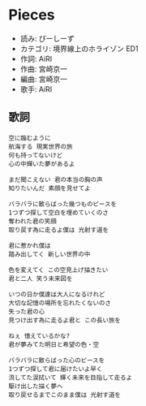 Pieces
=======

- 読み: ぴーしーず
- カテゴリ: 境界線上のホライゾン ED1
- 作詞: AiRI
- 作曲: 宮崎京一
- 編曲: 宮崎京一
- 歌手: AiRI


歌詞
-----

    空に臨むように
    航海する 現実世界の旅
    何も持ってないけど
    心の中輝いた夢があるよ

    まだ聞こえない 君の本当の胸の声
    知りたいんだ 素顔を見せてよ

    バラバラに散らばった幾つものピースを
    1つずつ探して空白を埋めていくのさ
    奪われた君の笑顔
    取り戻す為に走るよ僕は 光射す道を

    君に惹かれ僕は
    踏み出してく 新しい世界の中

    色を変えてく この空見上げ描きたい
    君と二人 笑う未来図を

    いつの日か僕達は大人になるけれど
    大切な記憶の場所を忘れたくないのさ
    失った君の心
    見つけ出す為に走るよ君と この長い旅を

    ねぇ 憶えているかな?
    君が夢みてた明日と希望の色・空

    バラバラに散らばった心のピースを
    1つずつ探して君に届けたいよ早く
    流してた涙拭いて 輝く未来を目指して走るよ
    駆け出した描く夢へ
    取り戻せるまでこのまま僕は 光射す道を

